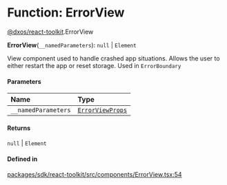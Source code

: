 # Function: ErrorView

[@dxos/react-toolkit](../modules/dxos_react_toolkit.md).ErrorView

**ErrorView**(`__namedParameters`): ``null`` \| `Element`

View component used to handle crashed app situations.
Allows the user to either restart the app or reset storage.
Used in `ErrorBoundary`

#### Parameters

| Name | Type |
| :------ | :------ |
| `__namedParameters` | [`ErrorViewProps`](../interfaces/dxos_react_toolkit.ErrorViewProps.md) |

#### Returns

``null`` \| `Element`

#### Defined in

[packages/sdk/react-toolkit/src/components/ErrorView.tsx:54](https://github.com/dxos/dxos/blob/main/packages/sdk/react-toolkit/src/components/ErrorView.tsx#L54)
